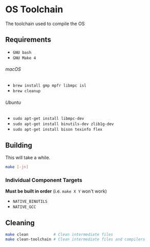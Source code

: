 # OS Toolchain

The toolchain used to compile the OS

## Requirements

- `GNU bash`
- `GNU Make 4`

###### macOS
- `brew install gmp mpfr libmpc isl`
- `brew cleanup`

###### Ubuntu
- `sudo apt-get install libmpc-dev`
- `sudo apt-get install binutils-dev zlib1g-dev`
- `sudo apt-get install bison texinfo flex`

## Building

This will take a while.

```bash
make [-jn]
```

### Individual Component Targets

**Must be built in order** (i.e. `make X Y` won't work)

- `NATIVE_BINUTILS`
- `NATIVE_GCC`

## Cleaning

```bash
make clean           # Clean intermediate files
make clean-toolchain # Clean intermediate files and compilers
```
